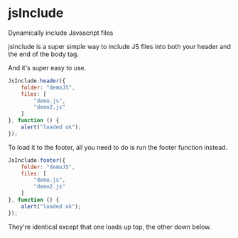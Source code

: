 # jsInclude
Dynamically include Javascript files

jsInclude is a super simple way to include JS files into both your header and the end of the body tag.

And it's super easy to use.

```javascript
JsInclude.header({
    folder: "demoJS",
    files: [
        "demo.js",
        "demo2.js"
    ]
}, function () {
    alert("loaded ok");
});
```

To load it to the footer, all you need to do is run the footer function instead.

```javascript
JsInclude.footer({
    folder: "demoJS",
    files: [
        "demo.js",
        "demo2.js"
    ]
}, function () {
    alert("loaded ok");
});
```

They're identical except that one loads up top, the other down below.
